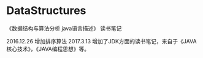 # DataStructures
《数据结构与算法分析  java语言描述》  读书笔记

2016.12.26   增加排序算法
2017.3.13    增加了JDK方面的读书笔记，来自于《JAVA核心技术》，《JAVA编程思想》等。